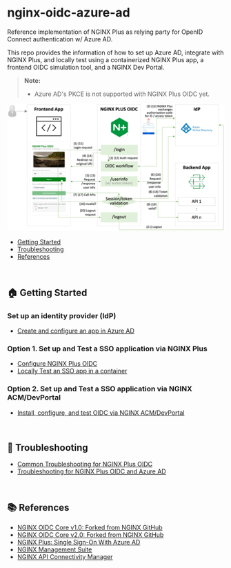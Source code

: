 # nginx-oidc-azure-ad

Reference implementation of NGINX Plus as relying party for OpenID Connect authentication w/ Azure AD.

This repo provides the information of how to set up Azure AD, integrate with NGINX Plus, and locally test using a containerized NGINX Plus app, a frontend OIDC simulation tool, and a NGINX Dev Portal.

> **Note:**
>
> - Azure AD's PKCE is not supported with NGINX Plus OIDC yet.

![](./docs/img/nginx-oidc-workflow.png)

- [Getting Started](#🏠-getting-started)
- [Troubleshooting](#🔧-troubleshooting)
- [References](#📚-references)

<br>

## 🏠 Getting Started

### Set up an identity provider (IdP)

- [Create and configure an app in Azure AD](./docs/01-IdP-Setup.md)

### Option 1. Set up and Test a SSO application via NGINX Plus

- [Configure NGINX Plus OIDC](./docs/02-NGINX-Plus-Setup.md)
- [Locally Test an SSO app in a container ](./docs/03-Container-Test.md)

### Option 2. Set up and Test a SSO application via NGINX ACM/DevPortal

- [Install, configure, and test OIDC via NGINX ACM/DevPortal](./docs/04-NGINX-DevPortal-Test.md)

<br>

## 🔧 Troubleshooting

- [Common Troubleshooting for NGINX Plus OIDC](https://github.com/nginx-openid-connect/nginx-oidc-troubleshooting#common-troubleshooting-for-nginx-oidc-and-all-idps)
- [Troubleshooting for NGINX Plus OIDC and Azure AD](https://github.com/nginx-openid-connect/nginx-oidc-troubleshooting#troubleshooting-for-nginx-plus-oidc-and-azure-ad)

<br>

## 📚 References

- [NGINX OIDC Core v1.0: Forked from NGINX GitHub](https://github.com/nginx-openid-connect/nginx-oidc-core-v1)
- [NGINX OIDC Core v2.0: Forked from NGINX GitHub](https://github.com/nginx-openid-connect/nginx-oidc-core)
- [NGINX Plus: Single Sign-On With Azure AD](https://docs.nginx.com/nginx/deployment-guides/single-sign-on/active-directory-federation-services/)
- [NGINX Management Suite](https://docs.nginx.com/nginx-management-suite/)
- [NGINX API Connectivity Manager](https://docs.nginx.com/nginx-management-suite/acm/)
